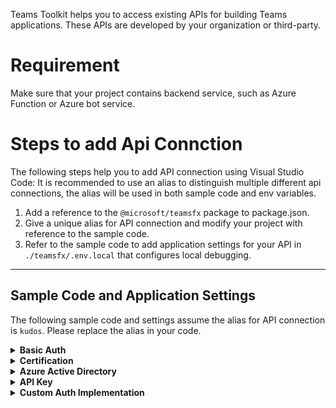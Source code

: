 Teams Toolkit helps you to access existing APIs for building Teams applications. These APIs are developed by your organization or third-party. 

# Requirement
Make sure that your project contains backend service, such as Azure Function or Azure bot service.

# Steps to add Api Connction
The following steps help you to add API connection using Visual Studio Code:
It is recommended to use an alias to distinguish multiple different api connections, the alias will be used in both sample code and env variables.
1. Add a reference to the `@microsoft/teamsfx` package to package.json.
1. Give a unique alias for API connection and modify your project with reference to the sample code.
1. Refer to the sample code to add application settings for your API in `./teamsfx/.env.local` that configures local debugging.
---
## Sample Code and Application Settings
The following sample code and settings assume the alias for API connection is `kudos`. Please replace the alias in your code.
<details>
<summary><b>Basic Auth
</b></summary>

Sample code for Basic Auth
```javascript
const teamsfxSdk = require("@microsoft/teamsfx");
// Load application configuration
const teamsFx = new teamsfxSdk.TeamsFx();
// Initialize a new axios instance to call kudos
const authProvider = new teamsfxSdk.BasicAuthProvider(
  process.env.TEAMSFX_API_KUDOS_USERNAME,
  process.env.TEAMSFX_API_KUDOS_PASSWORD
);
const kudosClient = teamsfxSdk.createApiClient(
  process.env.TEAMSFX_API_KUDOS_ENDPOINT,
  authProvider
);
module.exports.kudosClient = kudosClient;
```
Add application settings for your API to `teamsfx/.dev.local`
```
TEAMSFX_API_KUDOS_ENDPOINT=
TEAMSFX_API_KUDOS_USERNAME=
TEAMSFX_API_KUDOS_PASSWORD=
```
</details>
<details>
<summary><b>Certification
</b></summary>

Sample code for Certification
```javascript
const teamsfxSdk = require("@microsoft/teamsfx");

// Load application configuration
const teamsFx = new teamsfxSdk.TeamsFx();
// Initialize a new axios instance to call kudos
const authProvider = new teamsfxSdk.CertificateAuthProvider(
  // TODO: 
  // 1. Add code to read your certificate and private key.
  // 2. Replace "<your-cert>" and "<your-private-key>" with your actual certificate and private key values
  // If you have a .pfx certificate, you can use the `createPfxCertOption` function to initialize your certificate
  teamsfxSdk.createPemCertOption("<your-cert>", "<your-private-key>")
);
const kudosClient = teamsfxSdk.createApiClient(
  process.env.TEAMSFX_API_KUDOS_ENDPOINT,
  authProvider
);
module.exports.kudosClient = kudosClient;
```
Add application settings for your API to `teamsfx/.dev.local`
```
TEAMSFX_API_KUDOS_ENDPOINT=
```
</details>
<details>
<summary><b>Azure Active Directory
</b></summary>

There are 2 scenarios here, please choose one of them. 
- Scenario 1 is reusing the project AAD app, make sure your project contains an existing AAD app.
- Scenario 2 is using an existing AAD App.

```javascript
const teamsfxSdk = require("@microsoft/teamsfx");
// There are 2 scenarios here, please choose one of them. This sample uses the client credential flow to acquire a token for your API.
// Scenario 1. reuse the project AAD app.
const teamsFx = new teamsfxSdk.TeamsFx(teamsfxSdk.IdentityType.App, {
  authorityHost: process.env.AAD_APP_OAUTH_AUTHORITY_HOST,
  tenantId: process.env.AAD_APP_TENANT_ID,
  clientId: process.env.AAD_APP_CLIENT_ID,
  clientSecret: process.env.SECRET_AAD_APP_CLIENT_SECRET,
});
// Scenario 2. use an existing AAD App.
const teamsFx = new teamsfxSdk.TeamsFx(teamsfxSdk.IdentityType.App, {
  // You can replace the default authorityHost URL
  authorityHost: "https://login.microsoftonline.com",
  tenantId: process.env.TEAMSFX_API_KUDOS_TENANT_ID,
  clientId: process.env.TEAMSFX_API_KUDOS_CLIENT_ID,
  // This references the client secret that you must add in the file `.env.teamsfx.local`.
  clientSecret: process.env.TEAMSFX_API_KUDOS_CLIENT_SECRET,
});
// Initialize a new axios instance to call kudos
const appCredential = teamsFx.getCredential();
const authProvider = new teamsfxSdk.BearerTokenAuthProvider(
  // TODO: Replace '<your-api-scope>' with your required API scope
  async () => (await appCredential.getToken("<your-api-scope>")).token
);
const kudosClient = teamsfxSdk.createApiClient(
  process.env.TEAMSFX_API_KUDOS_ENDPOINT,
  authProvider
);
module.exports.kudosClient = kudosClient;
```
Add application settings for your API to `teamsfx/.dev.local`
```
// Must have
TEAMSFX_API_KUDOS_ENDPOINT=
// Scenario 2
TEAMSFX_API_KUDOS_TENANT_ID=
TEAMSFX_API_KUDOS_CLIENT_ID=
TEAMSFX_API_KUDOS_CLIENT_SECRET=
```
</details>
<details>
<summary><b>API Key
</b></summary>

Sample code for API Key
```javascript
const teamsfxSdk = require("@microsoft/teamsfx");

// Load application configuration
const teamsFx = new teamsfxSdk.TeamsFx();
// Initialize a new axios instance to call kudos, store API key in request header.
const authProvider = new teamsfxSdk.ApiKeyProvider(
  "{API-KEY-name}",
  process.env.TEAMSFX_API_KUDOS_API_KEY,
  teamsfxSdk.ApiKeyLocation.Header
);
// or store API key in request params.
const authProvider = new teamsfxSdk.ApiKeyProvider(
  "{API-KEY-name}",
  process.env.TEAMSFX_API_KUDOS_API_KEY,
  teamsfxSdk.ApiKeyLocation.QueryParams
);
const kudosClient = teamsfxSdk.createApiClient(
  process.env.TEAMSFX_API_KUDOS_ENDPOINT,
  authProvider
);
module.exports.kudosClient = kudosClient;
```
Add application settings for your API to `teamsfx/.dev.local`
```
TEAMSFX_API_KUDOS_ENDPOINT=
TEAMSFX_API_KUDOS_API_KEY=
```
</details>
<details>
<summary><b>Custom Auth Implementation
</b></summary>

Sample code for Custom Auth Implementation
```javascript
const teamsfxSdk = require("@microsoft/teamsfx");

// A custom authProvider implements the `AuthProvider` interface.
// This sample authProvider implementation will set a custom property in the request header
class CustomAuthProvider {
  customProperty;
  customValue;

  constructor(customProperty, customValue) {
    this.customProperty = customProperty;
    this.customValue = customValue;
  }

  // Replace the sample code with your own logic.
  AddAuthenticationInfo = async (config) => {
    if (!config.headers) {
      config.headers = {};
    }
    config.headers[this.customProperty] = this.customValue;
    return config;
  };
}

// Load application configuration
const teamsFx = new teamsfxSdk.TeamsFx();

const authProvider = new CustomAuthProvider(
  // You can also add configuration to the file `.env.teamsfx.local` and use `process.env.{setting_name}` to read the configuration. For example:
  //  process.env.TEAMSFX_API_KUDOS_CUSTOM_PROPERTY,
  //  process.env.TEAMSFX_API_KUDOS_CUSTOM_VALUE
  "customPropery",
  "customValue"
);
// Initialize a new axios instance to call kudos
const kudosClient = teamsfxSdk.createApiClient(
  process.env.TEAMSFX_API_KUDOS_ENDPOINT,
  authProvider
);
module.exports.kudosClient = kudosClient;
```
Add application settings for your API to `teamsfx/.dev.local`
```
TEAMSFX_API_KUDOS_ENDPOINT=
```
</details>
